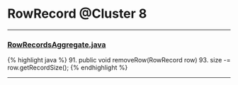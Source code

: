 # RowRecord @Cluster 8

***

### [RowRecordsAggregate.java](https://searchcode.com/codesearch/view/15642594/)
{% highlight java %}
91. public void removeRow(RowRecord row)
93.     size -= row.getRecordSize();
{% endhighlight %}

***

